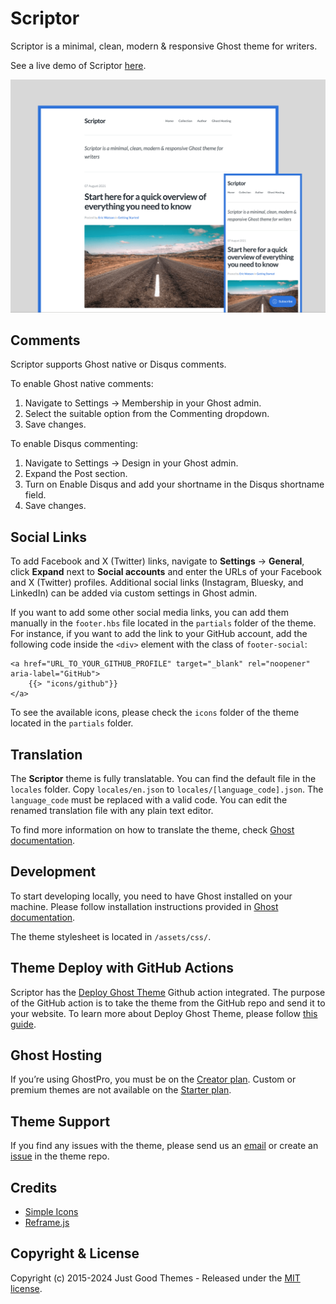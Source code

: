 # Scriptor

Scriptor is a minimal, clean, modern & responsive Ghost theme for writers.

See a live demo of Scriptor [here](https://scriptor.justgoodthemes.com/).

[![Scriptor showcase](assets/scriptor-preview.png)](https://scriptor.justgoodthemes.com/)

## Comments

Scriptor supports Ghost native or Disqus comments.

To enable Ghost native comments:

1. Navigate to Settings → Membership in your Ghost admin.
2. Select the suitable option from the Commenting dropdown.
3. Save changes.

To enable Disqus commenting:

1. Navigate to Settings → Design in your Ghost admin.
2. Expand the Post section.
3. Turn on Enable Disqus and add your shortname in the Disqus shortname field.
4. Save changes.

## Social Links

To add Facebook and X (Twitter) links, navigate to **Settings** → **General**, click **Expand** next to **Social accounts** and enter the URLs of your Facebook and X (Twitter) profiles. Additional social links (Instagram, Bluesky, and LinkedIn) can be added via custom settings in Ghost admin.

If you want to add some other social media links, you can add them manually in the `footer.hbs` file located in the `partials` folder of the theme. For instance, if you want to add the link to your GitHub account, add the following code inside the `<div>` element with the class of `footer-social`:

```
<a href="URL_TO_YOUR_GITHUB_PROFILE" target="_blank" rel="noopener" aria-label="GitHub">
    {{> "icons/github"}}
</a>
```

To see the available icons, please check the `icons` folder of the theme located in the `partials` folder.

## Translation

The **Scriptor** theme is fully translatable. You can find the default file in the `locales` folder. Copy `locales/en.json` to `locales/[language_code].json`. The `language_code` must be replaced with a valid code. You can edit the renamed translation file with any plain text editor.

To find more information on how to translate the theme, check [Ghost documentation](https://ghost.org/docs/themes/helpers/translate/).

## Development

To start developing locally, you need to have Ghost installed on your machine. Please follow installation instructions provided in [Ghost documentation](https://ghost.org/docs/install/local/).

The theme stylesheet is located in `/assets/css/`.

## Theme Deploy with GitHub Actions

Scriptor has the [Deploy Ghost Theme](https://github.com/marketplace/actions/deploy-ghost-theme) Github action integrated. The purpose of the GitHub action is to take the theme from the GitHub repo and send it to your website. To learn more about Deploy Ghost Theme, please follow [this guide](https://justgoodthemes.com/resources/deploying-your-ghost-theme-using-github-actions/).

## Ghost Hosting

If you’re using GhostPro, you must be on the [Creator plan](https://ghost.org/pricing/?via=tomas40). Custom or premium themes are not available on the [Starter plan](https://ghost.org/pricing/?via=tomas40).

## Theme Support

If you find any issues with the theme, please send us an [email](mailto:support@justgoodthemes.com) or create an [issue](https://github.com/JustGoodThemes/Scriptor-Ghost-Theme/issues) in the theme repo.

## Credits

- [Simple Icons](https://simpleicons.org/)
- [Reframe.js](https://github.com/yowainwright/reframe.js)

## Copyright & License

Copyright (c) 2015-2024 Just Good Themes - Released under the [MIT license](LICENSE).
